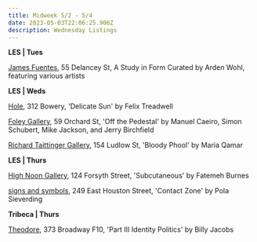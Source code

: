 ```yaml
---
title: Midweek 5/2 - 5/4
date: 2023-05-03T22:06:25.906Z
description: Wednesday Listings
---
```

**L﻿ES | Tues**

[James Fuentes](https://jamesfuentes.com/exhibitions/a-study-in-form-chapter-one), 55 Delancey St, A Study in Form Curated by Arden Wohl, featuring various artists

**L﻿ES | Weds**

[Hole](http://theholenyc.com/2023/04/06/felix-treadwell/), 312 Bowery, 'Delicate Sun' by Felix Treadwell

[Foley Gallery](http://www.foleygallery.com/shows/off-the-pedestal/images?view=thumbnails), 59 Orchard St, 'Off the Pedestal' by Manuel Caeiro, Simon Schubert, Mike Jackson, and Jerry Birchfield

[Richard Taittinger Gallery](https://richardtaittinger.com/exhibitions/), 154 Ludlow St, 'Bloody Phool' by Maria Qamar

**L﻿ES | Thurs**

[High Noon Gallery](https://www.highnoongallery.com/), 124 Forsyth Street, 'Subcutaneous' by Fatemeh Burnes

[signs and symbols](https://www.signsandsymbols.art/exhibitions/contact-zone), 249 East Houston Street, 'Contact Zone' by Pola Sieverding

**Tribeca | Thurs**

[Theodore](https://www.theodoreart.com/future), 373 Broadway F10, 'Part III Identity Politics' by Billy Jacobs